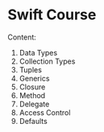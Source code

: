 # Swift Course

Content:
1. Data Types
2. Collection Types
3. Tuples
4. Generics
6. Closure
7. Method
8. Delegate
9. Access Control
10. Defaults
